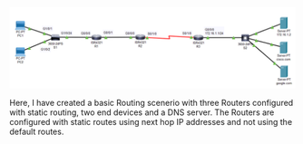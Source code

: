 
![](Routing.PNG)

Here, I have created a basic Routing scenerio with three Routers configured with static routing, two end devices and a DNS server.
The Routers are configured with static routes using next hop IP addresses and not using the default routes.
